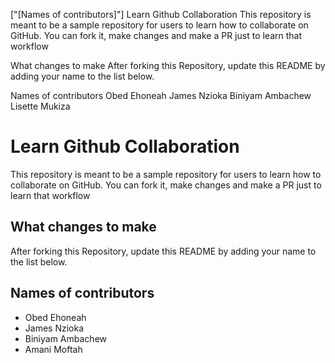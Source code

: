 ["[Names of contributors]"]
Learn Github Collaboration
This repository is meant to be a sample repository for users to learn how to collaborate on GitHub. You can fork it, make changes and make a PR just to learn that workflow

What changes to make
After forking this Repository, update this README by adding your name to the list below.

Names of contributors
Obed Ehoneah
James Nzioka
Biniyam Ambachew
Lisette Mukiza
# Learn Github Collaboration
This repository is meant to be a sample repository for users to learn how to collaborate on GitHub. You can fork it, make changes and make a PR just to learn that workflow

## What changes to make
After forking this Repository, update this README by adding your name to the list below.

## Names of contributors
- Obed Ehoneah
- James Nzioka
- Biniyam Ambachew
- Amani Moftah 
  
